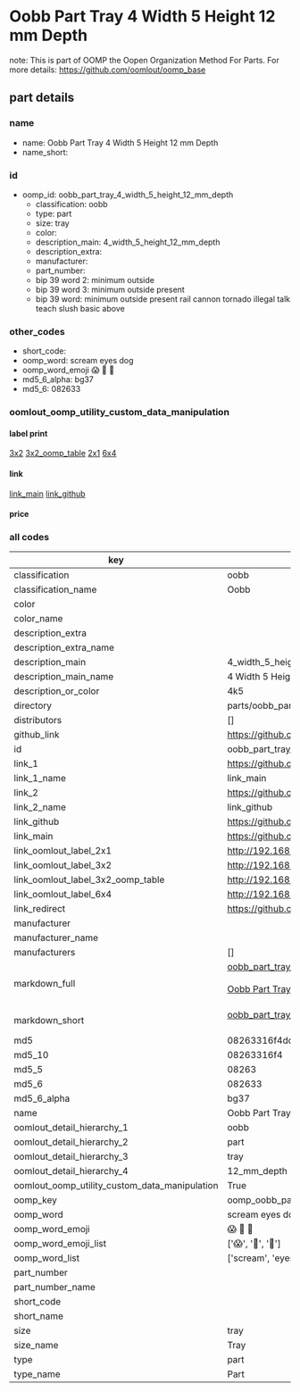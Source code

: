 # Oobb Part Tray 4 Width 5 Height 12 mm Depth  

note: This is part of OOMP the Oopen Organization Method For Parts. For more details: https://github.com/oomlout/oomp_base

##  part details
  







### name
* name: Oobb Part Tray 4 Width 5 Height 12 mm Depth
* name_short: 
### id
* oomp_id: oobb_part_tray_4_width_5_height_12_mm_depth
  * classification: oobb
  * type: part
  * size: tray
  * color: 
  * description_main: 4_width_5_height_12_mm_depth
  * description_extra: 
  * manufacturer: 
  * part_number: 
  * bip 39 word 2: minimum outside
  * bip 39 word 3: minimum outside present
  * bip 39 word: minimum outside present rail cannon tornado illegal talk teach slush basic above

### other_codes
* short_code: 
* oomp_word: scream eyes dog
* oomp_word_emoji :scream: :eyes: :dog:
* md5_6_alpha: bg37
* md5_6: 082633






### oomlout_oomp_utility_custom_data_manipulation
#### label print
[3x2](http://192.168.1.245:1112/?label=oomp%20bg37)
[3x2_oomp_table](http://192.168.1.108:1112/?label=oomp%20bg37)
[2x1](http://192.168.1.242:1112/?label=oomp%20bg37)
[6x4](http://192.168.1.55:1112/?label=oomp%20bg37)    

#### link

[link_main](https://github.com/oomlout/oomlout_oomp_version_1_messy/tree/main/parts/oobb_part_tray_4_width_5_height_12_mm_depth) [link_github](https://github.com/oomlout/oomlout_oomp_version_1_messy/tree/main/parts/oobb_part_tray_4_width_5_height_12_mm_depth)                             

#### price







### all codes 
| key | value |  
| --- | --- |  
| classification | oobb |  
| classification_name | Oobb |  
| color |  |  
| color_name |  |  
| description_extra |  |  
| description_extra_name |  |  
| description_main | 4_width_5_height_12_mm_depth |  
| description_main_name | 4 Width 5 Height 12 mm Depth |  
| description_or_color | 4k5 |  
| directory | parts/oobb_part_tray_4_width_5_height_12_mm_depth |  
| distributors | [] |  
| github_link | https://github.com/oomlout/oomlout_oomp_part_src/tree/main/parts/oobb_part_tray_4_width_5_height_12_mm_depth |  
| id | oobb_part_tray_4_width_5_height_12_mm_depth |  
| link_1 | https://github.com/oomlout/oomlout_oomp_version_1_messy/tree/main/parts/oobb_part_tray_4_width_5_height_12_mm_depth |  
| link_1_name | link_main |  
| link_2 | https://github.com/oomlout/oomlout_oomp_version_1_messy/tree/main/parts/oobb_part_tray_4_width_5_height_12_mm_depth |  
| link_2_name | link_github |  
| link_github | https://github.com/oomlout/oomlout_oomp_version_1_messy/tree/main/parts/oobb_part_tray_4_width_5_height_12_mm_depth |  
| link_main | https://github.com/oomlout/oomlout_oomp_version_1_messy/tree/main/parts/oobb_part_tray_4_width_5_height_12_mm_depth |  
| link_oomlout_label_2x1 | http://192.168.1.242:1112/?label=oomp%20bg37 |  
| link_oomlout_label_3x2 | http://192.168.1.245:1112/?label=oomp%20bg37 |  
| link_oomlout_label_3x2_oomp_table | http://192.168.1.108:1112/?label=oomp%20bg37 |  
| link_oomlout_label_6x4 | http://192.168.1.55:1112/?label=oomp%20bg37 |  
| link_redirect | https://github.com/oomlout/oomlout_oomp_version_1_messy/tree/main/parts/oobb_part_tray_4_width_5_height_12_mm_depth |  
| manufacturer |  |  
| manufacturer_name |  |  
| manufacturers | [] |  
| markdown_full | [oobb_part_tray_4_width_5_height_12_mm_depth](none)<br>[](none)<br>[Oobb Part Tray 4 Width 5 Height 12 Mm Depth](none)<br><br> |  
| markdown_short | [oobb_part_tray_4_width_5_height_12_mm_depth](none)<br><br> |  
| md5 | 08263316f4dd8e239590bb0f54276468 |  
| md5_10 | 08263316f4 |  
| md5_5 | 08263 |  
| md5_6 | 082633 |  
| md5_6_alpha | bg37 |  
| name | Oobb Part Tray 4 Width 5 Height 12 mm Depth |  
| oomlout_detail_hierarchy_1 | oobb |  
| oomlout_detail_hierarchy_2 | part |  
| oomlout_detail_hierarchy_3 | tray |  
| oomlout_detail_hierarchy_4 | 12_mm_depth |  
| oomlout_oomp_utility_custom_data_manipulation | True |  
| oomp_key | oomp_oobb_part_tray_4_width_5_height_12_mm_depth |  
| oomp_word | scream eyes dog |  
| oomp_word_emoji | :scream: :eyes: :dog: |  
| oomp_word_emoji_list | [':scream:', ':eyes:', ':dog:'] |  
| oomp_word_list | ['scream', 'eyes', 'dog'] |  
| part_number |  |  
| part_number_name |  |  
| short_code |  |  
| short_name |  |  
| size | tray |  
| size_name | Tray |  
| type | part |  
| type_name | Part |  
